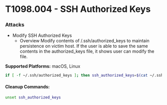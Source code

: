 <!---------------------------------------------------------------------------------
Copyright: (c) BLS OPS LLC.
This program is free software: you can redistribute it and/or modify
it under the terms of the GNU General Public License as published by
the Free Software Foundation, version 3.
This program is distributed in the hope that it will be useful,
but WITHOUT ANY WARRANTY; without even the implied warranty of
MERCHANTABILITY or FITNESS FOR A PARTICULAR PURPOSE. See the
GNU General Public License for more details.
You should have received a copy of the GNU General Public License
along with this program. If not, see <https://www.gnu.org/licenses/>.
--------------------------------------------------------------------------------->
# T1098.004 - SSH Authorized Keys

### Attacks
* Modify SSH Authorized Keys
	* Overview
Modify contents of <user-home>/.ssh/authorized_keys to maintain persistence on victim host. 
If the user is able to save the same contents in the authorized_keys file, it shows user can modify the file.

**Supported Platforms:** macOS, Linux

```bash
if [ -f ~/.ssh/authorized_keys ]; then ssh_authorized_keys=$(cat ~/.ssh/authorized_keys); echo $ssh_authorized_keys > ~/.ssh/authorized_keys; fi;
```

#### Cleanup Commands:
```bash
unset ssh_authorized_keys
```

<br/>
